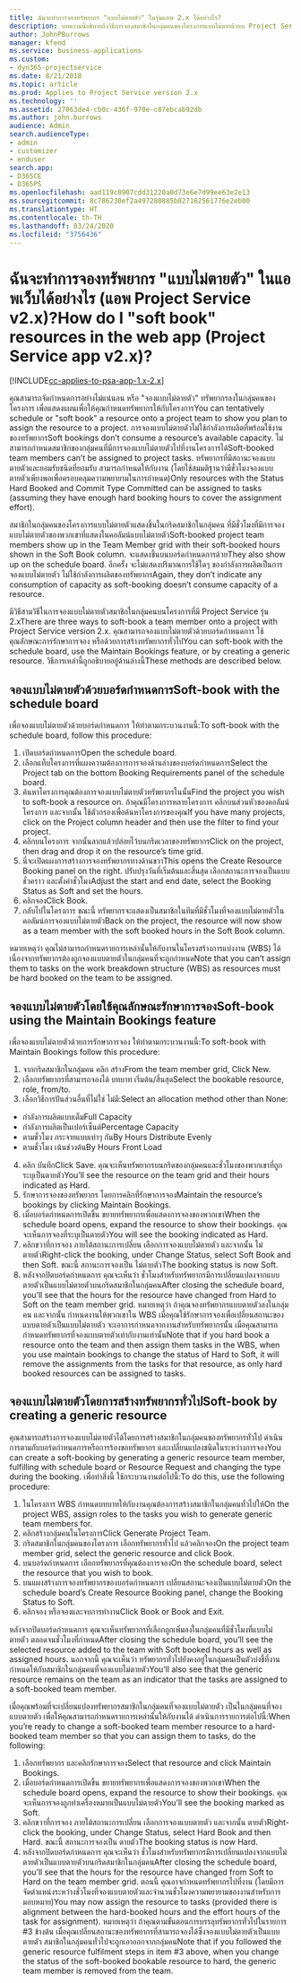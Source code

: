 ```yaml
---
title: ฉันจะทำการจองทรัพยากร "แบบไม่ตายตัว" ในรุ่นแอพ 2.x ได้อย่างไร?
description: บทความนี้อธิบายถึงวิธีการจองสมาชิกในกลุ่มคนของโครงการแบบไม่ตายด้วยบ Project Service
author: JohnPBurrows
manager: kfend
ms.service: business-applications
ms.custom:
- dyn365-projectservice
ms.date: 8/21/2018
ms.topic: article
ms.prod: Applies to Project Service version 2.x
ms.technology: ''
ms.assetid: 27063de4-cb0c-436f-970e-c87ebcab92db
ms.author: john.burrows
audience: Admin
search.audienceType:
- admin
- customizer
- enduser
search.app:
- D365CE
- D365PS
ms.openlocfilehash: aad119c0907cdd31220a0d73e6e7d99ee63e2e13
ms.sourcegitcommit: 8c786230ef2a497280885b827162561776e2eb00
ms.translationtype: HT
ms.contentlocale: th-TH
ms.lasthandoff: 03/24/2020
ms.locfileid: "3756436"
---
```

# <a name="how-do-i-soft-book-resources-in-the-web-app-project-service-app-v2x"></a><span data-ttu-id="a6358-103">ฉันจะทำการจองทรัพยากร "แบบไม่ตายตัว" ในแอพเว็บได้อย่างไร (แอพ Project Service v2.x)?</span><span class="sxs-lookup"><span data-stu-id="a6358-103">How do I "soft book" resources in the web app (Project Service app v2.x)?</span></span>

[!INCLUDE[cc-applies-to-psa-app-1.x-2.x](../includes/cc-applies-to-psa-app-1x-2x.md)]

<span data-ttu-id="a6358-104">คุณสามารถจัดกำหนดการอย่างไม่แน่นอน หรือ "จองแบบไม่ตายตัว" ทรัพยากรลงในกลุ่มคนของโครงการ เพื่อแสดงแผนเพื่อให้คุณกำหนดทรัพยากรให้กับโครงการ</span><span class="sxs-lookup"><span data-stu-id="a6358-104">You can tentatively schedule or "soft book" a resource onto a project team to show you plan to assign the resource to a project.</span></span> <span data-ttu-id="a6358-105">การจองแบบไม่ตายตัวไม่ใช้กำลังการผลิตที่พร้อมใช้งานของทรัพยากร</span><span class="sxs-lookup"><span data-stu-id="a6358-105">Soft bookings don’t consume a resource’s available capacity.</span></span> <span data-ttu-id="a6358-106">ไม่สามารถกำหนดสมาชิกของกลุ่มคนที่มีการจองแบบไม่ตายตัวไปที่งานโครงการได้</span><span class="sxs-lookup"><span data-stu-id="a6358-106">Soft-booked team members can’t be assigned to project tasks.</span></span> <span data-ttu-id="a6358-107">ทรัพยากรที่มีสถานะจองแบบตายตัวและยอมรับชนิดที่ยอมรับ สามารถกำหนดให้กับงาน (โดยใช้สมมติฐานว่ามีชั่วโมงจองแบบตายตัวเพียงพอเพื่อครอบคลุมความพยายามในการกำหนด)</span><span class="sxs-lookup"><span data-stu-id="a6358-107">Only resources with the Status Hard Booked and Commit Type Committed can be assigned to tasks (assuming they have enough hard booking hours to cover the assignment effort).</span></span>

<span data-ttu-id="a6358-108">สมาชิกในกลุ่มคนของโครงการแบบไม่ตายตัวแสดงขึ้นในกริดสมาชิกในกลุ่มคน ที่มีชั่วโมงที่มีการจองแบบไม่ตายตัวของพวกเขาที่แสดงในคอลัมน์แบบไม่ตายตัว</span><span class="sxs-lookup"><span data-stu-id="a6358-108">Soft-booked project team members show up in the Team Member grid with their soft-booked hours shown in the Soft Book column.</span></span> <span data-ttu-id="a6358-109">จะแสดงขึ้นบนบอร์ดกำหนดการด้วย</span><span class="sxs-lookup"><span data-stu-id="a6358-109">They also show up on the schedule board.</span></span> <span data-ttu-id="a6358-110">อีกครั้ง จะไม่แสดงปริมาณการใช้ใดๆ ของกำลังการผลิตเป็นการจองแบบไม่ตายตัว ไม่ใช้กำลังการผลิตของทรัพยากร</span><span class="sxs-lookup"><span data-stu-id="a6358-110">Again, they don’t indicate any consumption of capacity as soft-booking doesn’t consume capacity of a resource.</span></span>

<span data-ttu-id="a6358-111">มีวิธีสามวิธีในการจองแบบไม่ตายตัวสมาชิกในกลุ่มคนบนโครงการที่มี Project Service รุ่น 2.x</span><span class="sxs-lookup"><span data-stu-id="a6358-111">There are three ways to soft-book a team member onto a project with Project Service version 2.x.</span></span> <span data-ttu-id="a6358-112">คุณสามารถจองแบบไม่ตายตัวด้วยบอร์ดกำหนดการ ใช้คุณลักษณะการรักษาการจอง หรือด้วยการสร้างทรัพยากรทั่วไป</span><span class="sxs-lookup"><span data-stu-id="a6358-112">You can soft-book with the schedule board, use the Maintain Bookings feature, or by creating a generic resource.</span></span> <span data-ttu-id="a6358-113">วิธีการเหล่านี้ถูกอธิบายอยู่ด้านล่างนี้</span><span class="sxs-lookup"><span data-stu-id="a6358-113">These methods are described below.</span></span>

## <a name="soft-book-with-the-schedule-board"></a><span data-ttu-id="a6358-114">จองแบบไม่ตายตัวด้วยบอร์ดกำหนดการ</span><span class="sxs-lookup"><span data-stu-id="a6358-114">Soft-book with the schedule board</span></span>

<span data-ttu-id="a6358-115">เพื่อจองแบบไม่ตายตัวด้วยบอร์ดกำหนดการ ให้ทำตามกระบวนงานนี้:</span><span class="sxs-lookup"><span data-stu-id="a6358-115">To soft-book with the schedule board, follow this procedure:</span></span> 
1. <span data-ttu-id="a6358-116">เปิดบอร์ดกำหนดการ</span><span class="sxs-lookup"><span data-stu-id="a6358-116">Open the schedule board.</span></span>
2. <span data-ttu-id="a6358-117">เลือกแท็บโครงการที่แผงความต้องการการจองด้านล่างของบอร์ดกำหนดการ</span><span class="sxs-lookup"><span data-stu-id="a6358-117">Select the Project tab on the bottom Booking Requirements panel of the schedule board.</span></span>
3. <span data-ttu-id="a6358-118">ค้นหาโครงการคุณต้องการจองแบบไม่ตายตัวทรัพยากรในนั้น</span><span class="sxs-lookup"><span data-stu-id="a6358-118">Find the project you wish to soft-book a resource on.</span></span> <span data-ttu-id="a6358-119">ถ้าคุณมีโครงการหลายโครงการ คลิกบนส่วนหัวของคอลัมน์โครงการ และจากนั้น ใช้ตัวกรองเพื่อค้นหาโครงการของคุณ</span><span class="sxs-lookup"><span data-stu-id="a6358-119">If you have many projects, click on the Project column header and then use the filter to find your project.</span></span>
4. <span data-ttu-id="a6358-120">คลิกบนโครงการ จากนั้นลากแล้วปล่อยไว้บนกริดเวลาของทรัพยากร</span><span class="sxs-lookup"><span data-stu-id="a6358-120">Click on the project, then drag and drop it on the resource’s time grid.</span></span>
5. <span data-ttu-id="a6358-121">นี่จะเปิดแผงการสร้างการจองทรัพยากรทางด้านขวา</span><span class="sxs-lookup"><span data-stu-id="a6358-121">This opens the Create Resource Booking panel on the right.</span></span> <span data-ttu-id="a6358-122">ปรับปรุงวันที่เริ่มต้นและสิ้นสุด เลือกสถานะการจองเป็นแบบชั่วคราว และตั้งค่าชั่วโมง</span><span class="sxs-lookup"><span data-stu-id="a6358-122">Adjust the start and end date, select the Booking Status as Soft and set the hours.</span></span> 
6. <span data-ttu-id="a6358-123">คลิกจอง</span><span class="sxs-lookup"><span data-stu-id="a6358-123">Click Book.</span></span>
7. <span data-ttu-id="a6358-124">กลับไปในโครงการ ขณะนี้ ทรัพยากรจะแสดงเป็นสมาชิกในทีมที่มีชั่วโมงที่จองแบบไม่ตายตัวในคอลัมน์การจองแบบไม่ตายตัว</span><span class="sxs-lookup"><span data-stu-id="a6358-124">Back on the project, the resource will now show as a team member with the soft booked hours in the Soft Book column.</span></span>

<span data-ttu-id="a6358-125">หมายเหตุว่า คุณไม่สามารถกำหนดรายการเหล่านั้นให้กับงานในโครงสร้างการแบ่งงาน (WBS) ได้ เนื่องจากทรัพยากรต้องถูกจองแบบตายตัวในกลุ่มคนที่จะถูกกำหนด</span><span class="sxs-lookup"><span data-stu-id="a6358-125">Note that you can’t assign them to tasks on the work breakdown structure (WBS) as resources must be hard booked on the team to be assigned.</span></span>

## <a name="soft-book-using-the-maintain-bookings-feature"></a><span data-ttu-id="a6358-126">จองแบบไม่ตายตัวโดยใช้คุณลักษณะรักษาการจอง</span><span class="sxs-lookup"><span data-stu-id="a6358-126">Soft-book using the Maintain Bookings feature</span></span>

<span data-ttu-id="a6358-127">เพื่อจองแบบไม่ตายตัวด้วยการรักษาการจอง ให้ทำตามกระบวนงานนี้:</span><span class="sxs-lookup"><span data-stu-id="a6358-127">To soft-book with Maintain Bookings follow this procedure:</span></span>
1. <span data-ttu-id="a6358-128">จากกริดสมาชิกในกลุ่มคน คลิก สร้าง</span><span class="sxs-lookup"><span data-stu-id="a6358-128">From the team member grid, Click New.</span></span>
2. <span data-ttu-id="a6358-129">เลือกทรัพยากรที่สามารถจองได้ บทบาท เริ่มต้น/สิ้นสุด</span><span class="sxs-lookup"><span data-stu-id="a6358-129">Select the bookable resource, role, from/to.</span></span>
3. <span data-ttu-id="a6358-130">เลือกวิธีการปันส่วนอื่นที่ไม่ใช่ ไม่มี:</span><span class="sxs-lookup"><span data-stu-id="a6358-130">Select an allocation method other than None:</span></span>
- <span data-ttu-id="a6358-131">กำลังการผลิตแบบเต็ม</span><span class="sxs-lookup"><span data-stu-id="a6358-131">Full Capacity</span></span>
- <span data-ttu-id="a6358-132">กำลังการผลิตเป็นเปอร์เซ็นต์</span><span class="sxs-lookup"><span data-stu-id="a6358-132">Percentage Capacity</span></span>
- <span data-ttu-id="a6358-133">ตามชั่วโมง กระจายแบบเท่าๆ กัน</span><span class="sxs-lookup"><span data-stu-id="a6358-133">By Hours Distribute Evenly</span></span>
- <span data-ttu-id="a6358-134">ตามชั่วโมง เน้นช่วงต้น</span><span class="sxs-lookup"><span data-stu-id="a6358-134">By Hours Front Load</span></span>
4. <span data-ttu-id="a6358-135">คลิก บันทึก</span><span class="sxs-lookup"><span data-stu-id="a6358-135">Click Save.</span></span> <span data-ttu-id="a6358-136">คุณจะเห็นทรัพยากรบนกริดของกลุ่มคนและชั่วโมงของพวกเขาที่ถูกระบุเป็นตายตัว</span><span class="sxs-lookup"><span data-stu-id="a6358-136">You’ll see the resource on the team grid and their hours indicated as Hard.</span></span>
5. <span data-ttu-id="a6358-137">รักษาการจองของทรัพยากร โดยการคลิกที่รักษาการจอง</span><span class="sxs-lookup"><span data-stu-id="a6358-137">Maintain the resource’s bookings by clicking Maintain Bookings.</span></span>
6. <span data-ttu-id="a6358-138">เมื่อบอร์ดกำหนดการเปิดขึ้น ขยายทรัพยากรเพื่อแสดงการจองของพวกเขา</span><span class="sxs-lookup"><span data-stu-id="a6358-138">When the schedule board opens, expand the resource to show their bookings.</span></span> <span data-ttu-id="a6358-139">คุณจะเห็นการจองที่ระบุเป็นตายตัว</span><span class="sxs-lookup"><span data-stu-id="a6358-139">You will see the booking indicated as Hard.</span></span>
7. <span data-ttu-id="a6358-140">คลิกขวาที่การจอง ภายใต้สถานะการเปลี่ยน เลือกการจองแบบไม่ตายตัว และจากนั้น ไม่ตายตัว</span><span class="sxs-lookup"><span data-stu-id="a6358-140">Right-click the booking, under Change Status, select Soft Book and then Soft.</span></span> <span data-ttu-id="a6358-141">ขณะนี้ สถานะการจองเป็น ไม่ตายตัว</span><span class="sxs-lookup"><span data-stu-id="a6358-141">The booking status is now Soft.</span></span>
8. <span data-ttu-id="a6358-142">หลังจากปิดบอร์ดกำหนดการ คุณจะเห็นว่า ชั่วโมงสำหรับทรัพยากรมีการเปลี่ยนแปลงจากแบบตายตัวเป็นแบบไม่ตายตัวบนกริดสมาชิกในกลุ่มคน</span><span class="sxs-lookup"><span data-stu-id="a6358-142">After closing the schedule board, you’ll see that the hours for the resource have changed from Hard to Soft on the team member grid.</span></span>
<span data-ttu-id="a6358-143">หมายเหตุว่า ถ้าคุณจองทรัพยากรแบบตายตัวลงในกลุ่มคน และจากนั้น กำหนดงานให้พวกเขาใน WBS เมื่อคุณใช้รักษาการจองเพื่อเปลี่ยนสถานะของแบบตายตัวเป็นแบบไม่ตายตัว จะเอาการกำหนดจากงานสำหรับทรัพยากรนั้น เมื่อคุณสามารถกำหนดทรัพยากรที่จองแบบตายตัวเท่ากับงานเท่านั้น</span><span class="sxs-lookup"><span data-stu-id="a6358-143">Note that if you hard book a resource onto the team and then assign them tasks in the WBS, when you use maintain bookings to change the status of Hard to Soft, it will remove the assignments from the tasks for that resource, as only hard booked resources can be assigned to tasks.</span></span>

## <a name="soft-book-by-creating-a-generic-resource"></a><span data-ttu-id="a6358-144">จองแบบไม่ตายตัวโดยการสร้างทรัพยากรทั่วไป</span><span class="sxs-lookup"><span data-stu-id="a6358-144">Soft-book by creating a generic resource</span></span>

<span data-ttu-id="a6358-145">คุณสามารถสร้างการจองแบบไม่ตายตัวได้โดยการสร้างสมาชิกในกลุ่มคนของทรัพยากรทั่วไป ดำเนินการตามกับบอร์ดกำหนดการหรือการร้องขอทรัพยากร และเปลี่ยนแปลงชนิดในระหว่างการจอง</span><span class="sxs-lookup"><span data-stu-id="a6358-145">You can create a soft-booking by generating a generic resource team member, fulfilling with schedule board or Resource Request and changing the type during the booking.</span></span>
<span data-ttu-id="a6358-146">เพื่อทำสิ่งนี้ ใช้กระบวนงานต่อไปนี้:</span><span class="sxs-lookup"><span data-stu-id="a6358-146">To do this, use the following procedure:</span></span>

1. <span data-ttu-id="a6358-147">ในโครงการ WBS กำหนดบทบาทให้กับงานคุณต้องการสร้างสมาชิกในกลุ่มคนทั่วไปให้</span><span class="sxs-lookup"><span data-stu-id="a6358-147">On the project WBS, assign roles to the tasks you wish to generate generic team members for.</span></span>
2. <span data-ttu-id="a6358-148">คลิกสร้างกลุ่มคนในโครงการ</span><span class="sxs-lookup"><span data-stu-id="a6358-148">Click Generate Project Team.</span></span>
3. <span data-ttu-id="a6358-149">กริดสมาชิกในกลุ่มคนของโครงการ เลือกทรัพยากรทั่วไป แล้วคลิกจอง</span><span class="sxs-lookup"><span data-stu-id="a6358-149">On the project team member grid, select the generic resource and click Book.</span></span>
4. <span data-ttu-id="a6358-150">บนบอร์ดกำหนดการ เลือกทรัพยากรที่คุณต้องการจอง</span><span class="sxs-lookup"><span data-stu-id="a6358-150">On the schedule board, select the resource that you wish to book.</span></span>
5. <span data-ttu-id="a6358-151">บนแผงสร้างการจองทรัพยากรของบอร์ดกำหนดการ เปลี่ยนสถานะจองเป็นแบบไม่ตายตัว</span><span class="sxs-lookup"><span data-stu-id="a6358-151">On the schedule board’s Create Resource Booking panel, change the Booking Status to Soft.</span></span>
6. <span data-ttu-id="a6358-152">คลิกจอง หรือจองและจบการทำงาน</span><span class="sxs-lookup"><span data-stu-id="a6358-152">Click Book or Book and Exit.</span></span>

<span data-ttu-id="a6358-153">หลังจากปิดบอร์ดกำหนดการ คุณจะเห็นทรัพยากรที่เลือกถูกเพิ่มลงในกลุ่มคนที่มีชั่วโมงที่แบบไม่ตายตัว ตลอดจนชั่วโมงที่กำหนด</span><span class="sxs-lookup"><span data-stu-id="a6358-153">After closing the schedule board, you’ll see the selected resource added to the team with Soft booked hours as well as assigned hours.</span></span> <span data-ttu-id="a6358-154">นอกจากนี้ คุณจะเห็นว่า ทรัพยากรทั่วไปยังคงอยู่ในกลุ่มคนเป็นตัวบ่งชี้ที่งานกำหนดให้กับสมาชิกในกลุ่มคนที่จองแบบไม่ตายตัว</span><span class="sxs-lookup"><span data-stu-id="a6358-154">You’ll also see that the generic resource remains on the team as an indicator that the tasks are assigned to a soft-booked team member.</span></span>

<span data-ttu-id="a6358-155">เมื่อคุณพร้อมที่จะเปลี่ยนแปลงทรัพยากรสมาชิกในกลุ่มคนที่จองแบบไม่ตายตัว เป็นในกลุ่มคนที่จองแบบตายตัว เพื่อให้คุณสามารถกำหนดรายการเหล่านั้นให้กับงานได้ ดำเนินการรายการต่อไปนี้:</span><span class="sxs-lookup"><span data-stu-id="a6358-155">When you’re ready to change a soft-booked team member resource to a hard-booked team member so that you can assign them to tasks, do the following:</span></span>

1. <span data-ttu-id="a6358-156">เลือกทรัพยากร และคลิกรักษาการจอง</span><span class="sxs-lookup"><span data-stu-id="a6358-156">Select that resource and click Maintain Bookings.</span></span>
2. <span data-ttu-id="a6358-157">เมื่อบอร์ดกำหนดการเปิดขึ้น ขยายทรัพยากรเพื่อแสดงการจองของพวกเขา</span><span class="sxs-lookup"><span data-stu-id="a6358-157">When the schedule board opens, expand the resource to show their bookings.</span></span> <span data-ttu-id="a6358-158">คุณจะเห็นการจองถูกทำเครื่องหมายเป็นแบบไม่ตายตัว</span><span class="sxs-lookup"><span data-stu-id="a6358-158">You’ll see the booking marked as Soft.</span></span>
3. <span data-ttu-id="a6358-159">คลิกขวาที่การจอง ภายใต้สถานะการเปลี่ยน เลือกการจองแบบตายตัว และจากนั้น ตายตัว</span><span class="sxs-lookup"><span data-stu-id="a6358-159">Right-click the booking, under Change Status, select Hard Book and then Hard.</span></span> <span data-ttu-id="a6358-160">ขณะนี้ สถานะการจองเป็น ตายตัว</span><span class="sxs-lookup"><span data-stu-id="a6358-160">The booking status is now Hard.</span></span>
4. <span data-ttu-id="a6358-161">หลังจากปิดบอร์ดกำหนดการ คุณจะเห็นว่า ชั่วโมงสำหรับทรัพยากรมีการเปลี่ยนแปลงจากแบบไม่ตายตัวเป็นแบบตายตัวบนกริดสมาชิกในกลุ่มคน</span><span class="sxs-lookup"><span data-stu-id="a6358-161">After closing the schedule board, you’ll see that the hours for the resource have changed from Soft to Hard on the team member grid.</span></span> <span data-ttu-id="a6358-162">ตอนนี้ คุณอาจกำหนดทรัพยากรไปที่งาน (โดยมีการจัดตำแหน่งระหว่างชั่วโมงที่จองแบบตายตัวและจำนวนชั่วโมงความพยายามของงานสำหรับการมอบหมาย)</span><span class="sxs-lookup"><span data-stu-id="a6358-162">You may now assign the resource to tasks (provided there is alignment between the hard-booked hours and the effort hours of the task for assignment).</span></span> <span data-ttu-id="a6358-163">หมายเหตุว่า ถ้าคุณตามขั้นตอนการบรรลุทรัพยากรทั่วไปในรายการ #3 ข้างต้น เมื่อคุณเปลี่ยนสถานะของทรัพยากรที่สามารถจองได้ซึ่งจองแบบไม่ตายตัวเป็นแบบตายตัว สมาชิกในกลุ่มคนทั่วไปจะถูกเอาออกจากกลุ่มคน</span><span class="sxs-lookup"><span data-stu-id="a6358-163">Note that if you followed the generic resource fulfilment steps in item #3 above, when you change the status of the soft-booked bookable resource to hard, the generic team member is removed from the team.</span></span>

